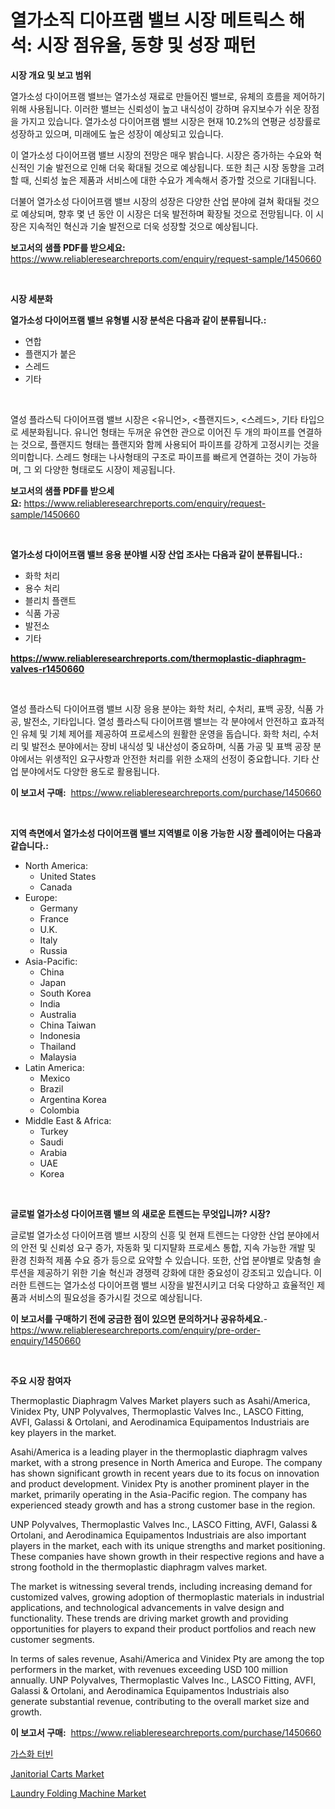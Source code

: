 <p><h1>열가소직 디아프램 밸브 시장 메트릭스 해석: 시장 점유율, 동향 및 성장 패턴</h1></p><p><strong>시장 개요 및 보고 범위</strong></p>
<p><p>열가소성 다이어프램 밸브는 열가소성 재료로 만들어진 밸브로, 유체의 흐름을 제어하기 위해 사용됩니다. 이러한 밸브는 신뢰성이 높고 내식성이 강하며 유지보수가 쉬운 장점을 가지고 있습니다. 열가소성 다이어프램 밸브 시장은 현재 10.2%의 연평균 성장률로 성장하고 있으며, 미래에도 높은 성장이 예상되고 있습니다.</p><p>이 열가소성 다이어프램 밸브 시장의 전망은 매우 밝습니다. 시장은 증가하는 수요와 혁신적인 기술 발전으로 인해 더욱 확대될 것으로 예상됩니다. 또한 최근 시장 동향을 고려할 때, 신뢰성 높은 제품과 서비스에 대한 수요가 계속해서 증가할 것으로 기대됩니다.</p><p>더불어 열가소성 다이어프램 밸브 시장의 성장은 다양한 산업 분야에 걸쳐 확대될 것으로 예상되며, 향후 몇 년 동안 이 시장은 더욱 발전하며 확장될 것으로 전망됩니다. 이 시장은 지속적인 혁신과 기술 발전으로 더욱 성장할 것으로 예상됩니다.</p></p>
<p><strong>보고서의 샘플 PDF를 받으세요:</strong> <a href="https://www.reliableresearchreports.com/enquiry/request-sample/1450660">https://www.reliableresearchreports.com/enquiry/request-sample/1450660</a></p>
<p>&nbsp;</p>
<p><strong>시장 세분화</strong></p>
<p><strong>열가소성 다이어프램 밸브 유형별 시장 분석은 다음과 같이 분류됩니다.:</strong></p>
<p><ul><li>연합</li><li>플랜지가 붙은</li><li>스레드</li><li>기타</li></ul></p>
<p>&nbsp;</p>
<p><p>열성 플라스틱 다이어프램 밸브 시장은 <유니언>, <플랜지드>, <스레드>, 기타 타입으로 세분화됩니다. 유니언 형태는 두꺼운 유연한 관으로 이어진 두 개의 파이프를 연결하는 것으로, 플랜지드 형태는 플랜지와 함께 사용되어 파이프를 강하게 고정시키는 것을 의미합니다. 스레드 형태는 나사형태의 구조로 파이프를 빠르게 연결하는 것이 가능하며, 그 외 다양한 형태로도 시장이 제공됩니다.</p></p>
<p><strong>보고서의 샘플 PDF를 받으세요:</strong>&nbsp;<a href="https://www.reliableresearchreports.com/enquiry/request-sample/1450660">https://www.reliableresearchreports.com/enquiry/request-sample/1450660</a></p>
<p>&nbsp;</p>
<p><strong> 열가소성 다이어프램 밸브 응용 분야별 시장 산업 조사는 다음과 같이 분류됩니다.:</strong></p>
<p><ul><li>화학 처리</li><li>용수 처리</li><li>블리치 플랜트</li><li>식품 가공</li><li>발전소</li><li>기타</li></ul></p>
<p><strong><a href="https://www.reliableresearchreports.com/thermoplastic-diaphragm-valves-r1450660">https://www.reliableresearchreports.com/thermoplastic-diaphragm-valves-r1450660</a></strong></p>
<p>&nbsp;</p>
<p><p>열성 플라스틱 다이어프램 밸브 시장 응용 분야는 화학 처리, 수처리, 표백 공장, 식품 가공, 발전소, 기타입니다. 열성 플라스틱 다이어프램 밸브는 각 분야에서 안전하고 효과적인 유체 및 기체 제어를 제공하여 프로세스의 원활한 운영을 돕습니다. 화학 처리, 수처리 및 발전소 분야에서는 장비 내식성 및 내산성이 중요하며, 식품 가공 및 표백 공장 분야에서는 위생적인 요구사항과 안전한 처리를 위한 소재의 선정이 중요합니다. 기타 산업 분야에서도 다양한 용도로 활용됩니다.</p></p>
<p><strong>이 보고서 구매:</strong>&nbsp; <a href="https://www.reliableresearchreports.com/purchase/1450660">https://www.reliableresearchreports.com/purchase/1450660</a></p>
<p>&nbsp;</p>
<p><strong>지역 측면에서 열가소성 다이어프램 밸브 지역별로 이용 가능한 시장 플레이어는 다음과 같습니다.:</strong></p>
<p><ul>
    <li>
        North America:
        <ul>
            <li>United States</li>
            <li>Canada</li>
        </ul>
    </li>
    <li>
        Europe:
        <ul>
            <li>Germany</li>
            <li>France</li>
            <li>U.K.</li>
            <li>Italy</li>
            <li>Russia</li>
        </ul>
    </li>
    <li>
        Asia-Pacific:
        <ul>
            <li>China</li>
            <li>Japan</li>
            <li>South Korea</li>
            <li>India</li>
            <li>Australia</li>
            <li>China Taiwan</li>
            <li>Indonesia</li>
            <li>Thailand</li>
            <li>Malaysia</li>
        </ul>
    </li>
    <li>
        Latin America:
        <ul>
            <li>Mexico</li>
            <li>Brazil</li>
            <li>Argentina Korea</li>
            <li>Colombia</li>
        </ul>
    </li>
    <li>
        Middle East & Africa:
        <ul>
            <li>Turkey</li>
            <li>Saudi</li>
            <li>Arabia</li>
            <li>UAE</li>
            <li>Korea</li>
        </ul>
    </li>
    </ul></p>
<p>&nbsp;</p>
<p><strong>글로벌 열가소성 다이어프램 밸브 의 새로운 트렌드는 무엇입니까? 시장?</strong></p>
<p><p>글로벌 열가소성 다이어프램 밸브 시장의 신흥 및 현재 트렌드는 다양한 산업 분야에서의 안전 및 신뢰성 요구 증가, 자동화 및 디지턀화 프로세스 통합, 지속 가능한 개발 및 환경 친화적 제품 수요 증가 등으로 요약할 수 있습니다. 또한, 산업 분야별로 맞춤형 솔루션을 제공하기 위한 기술 혁신과 경쟁력 강화에 대한 중요성이 강조되고 있습니다. 이러한 트렌드는 열가소성 다이어프램 밸브 시장을 발전시키고 더욱 다양하고 효율적인 제품과 서비스의 필요성을 증가시킬 것으로 예상됩니다.</p></p>
<p><strong>이 보고서를 구매하기 전에 궁금한 점이 있으면 문의하거나 공유하세요.</strong>- <a href="https://www.reliableresearchreports.com/enquiry/pre-order-enquiry/1450660">https://www.reliableresearchreports.com/enquiry/pre-order-enquiry/1450660</a></p>
<p>&nbsp;</p>
<p><strong>주요 시장 참여자</strong></p>
<p><p>Thermoplastic Diaphragm Valves Market players such as Asahi/America, Vinidex Pty, UNP Polyvalves, Thermoplastic Valves Inc., LASCO Fitting, AVFI, Galassi & Ortolani, and Aerodinamica Equipamentos Industriais are key players in the market.</p><p>Asahi/America is a leading player in the thermoplastic diaphragm valves market, with a strong presence in North America and Europe. The company has shown significant growth in recent years due to its focus on innovation and product development. Vinidex Pty is another prominent player in the market, primarily operating in the Asia-Pacific region. The company has experienced steady growth and has a strong customer base in the region.</p><p>UNP Polyvalves, Thermoplastic Valves Inc., LASCO Fitting, AVFI, Galassi & Ortolani, and Aerodinamica Equipamentos Industriais are also important players in the market, each with its unique strengths and market positioning. These companies have shown growth in their respective regions and have a strong foothold in the thermoplastic diaphragm valves market.</p><p>The market is witnessing several trends, including increasing demand for customized valves, growing adoption of thermoplastic materials in industrial applications, and technological advancements in valve design and functionality. These trends are driving market growth and providing opportunities for players to expand their product portfolios and reach new customer segments.</p><p>In terms of sales revenue, Asahi/America and Vinidex Pty are among the top performers in the market, with revenues exceeding USD 100 million annually. UNP Polyvalves, Thermoplastic Valves Inc., LASCO Fitting, AVFI, Galassi & Ortolani, and Aerodinamica Equipamentos Industriais also generate substantial revenue, contributing to the overall market size and growth.</p></p>
<p><strong>이 보고서 구매:</strong>&nbsp;&nbsp;<a href="https://www.reliableresearchreports.com/purchase/1450660">https://www.reliableresearchreports.com/purchase/1450660</a></p>
<p><p><a href="https://medium.com/@margrethowe2016/%EA%B0%80%EC%8A%A4%ED%99%94%EA%B8%B0-%ED%84%B0%EB%B9%88-%EC%8B%9C%EC%9E%A5-%EA%B7%9C%EB%AA%A8-%EC%8B%9C%EC%9E%A5-%EC%A0%84%EB%A7%9D-%EB%B0%8F-%EC%8B%9C%EC%9E%A5-%EC%98%88%EC%B8%A1-2024%EB%85%84%EB%B6%80%ED%84%B0-2031%EB%85%84-457eda63872d">가스화 터빈</a></p><p><a href="https://github.com/peachesmcdowel1/Market-Research-Report-List-2/blob/main/janitorial-carts-market.md">Janitorial Carts Market</a></p><p><a href="https://github.com/edytherolanlouisejk1miz0wig/Market-Research-Report-List-2/blob/main/laundry-folding-machine-market.md">Laundry Folding Machine Market</a></p></p>